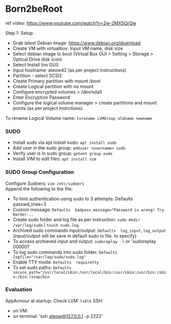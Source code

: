 # Born2beRoot

ref video: https://www.youtube.com/watch?v=2w-2MX5QrQw

Step 1: Setup
* Grab latest Debian image: https://www.debian.org/download
* Create VM with virtualbox. Input VM name, disk size
* Select debian image to boot (Virtual Box GUI > Setting > Storage > Optical Drive disk icon)
* Select Install (no GUI)
* Input hostname: ateow42 (as per project instructions)
* Partition - select SCSI2
* Create Primary partition with mount /boot
* Create Logical partition with no mount
* Configure encrypted volumes > /dev/sda5
* Enter Encryption Password 
* Configure the logical volume manager > create partitions and mount points (as per project instrctions)

To rename Logical Volume name: `lvrename LVMGroup oldname newname`

### SUDO
* Install sudo via apt install sudo: `apt install sudo`
* Add user in the sudo group: `adduser <username> sudo`
* Verify user is in sudo group: `getent group sudo`
* Install VIM to edit files: `apt install vim`

###

### SUDO Group Configuration
Configure Sudoers: `vim /etc/sudoers`\
Append the following to the file:
* To limit authentication using sudo to 3 attempts: Defaults  passwd_tries=3
* Custom message: `Defaults  badpass_message="Password is wrong! Try Harder...`
* Create sudo folder and log file as per instruction: `sudo mkdir /var/log/sudo` | `touch sudo.log`
* Archived sudo commands input/output: `Defaults  log_input,log_output` (input/output will be save in default sudo io file. to specify)
* To access archieved input and output: `sudoreplay -l` or 'sudoreplay 000001' 
* To log sudo commands into sudo folder: `Defaults  logfile="/var/log/sudo/sudo.log"`
* Enable TTY mode: `Defaults  requiretty`
* To set sudo paths: `Defaults  secure_path="/usr/local/sbin:/usr/local/bin:/usr/sbin:/usr/bin:/sbin:/bin:/snap/bin`



### Evaluation
AppArmour at startup:
Check LVM: `lsblk`
SSH:
* on VM: 
* on terminal: 'ssh ateow@127.0.0.1 -p 2222'
